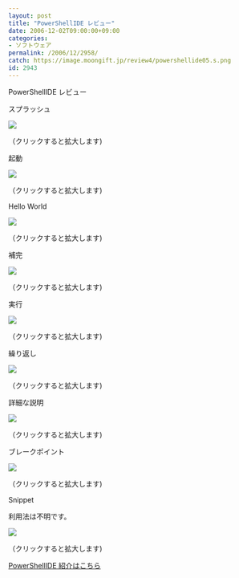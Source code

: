 ```yaml
---
layout: post
title: "PowerShellIDE レビュー"
date: 2006-12-02T09:00:00+09:00
categories:
- ソフトウェア
permalink: /2006/12/2958/
catch: https://image.moongift.jp/review4/powershellide05.s.png
id: 2943
---
```

PowerShellIDE レビュー  
<!--more-->

スプラッシュ

  

[![](https://image.moongift.jp/review4/powershellide01.s.png)](https://image.moongift.jp/review4/powershellide01.png)  
  
（クリックすると拡大します)

  

起動

  

[![](https://image.moongift.jp/review4/powershellide02.s.png)](https://image.moongift.jp/review4/powershellide02.png)  
  
（クリックすると拡大します)

  

Hello World

  

[![](https://image.moongift.jp/review4/powershellide03.s.png)](https://image.moongift.jp/review4/powershellide03.png)  
  
（クリックすると拡大します)

  

補完

  

[![](https://image.moongift.jp/review4/powershellide04.s.png)](https://image.moongift.jp/review4/powershellide04.png)  
  
（クリックすると拡大します)

  

実行

  

[![](https://image.moongift.jp/review4/powershellide05.s.png)](https://image.moongift.jp/review4/powershellide05.png)  
  
（クリックすると拡大します)

  

繰り返し

  

[![](https://image.moongift.jp/review4/powershellide06.s.png)](https://image.moongift.jp/review4/powershellide06.png)  
  
（クリックすると拡大します)

  

詳細な説明

  

[![](https://image.moongift.jp/review4/powershellide07.s.png)](https://image.moongift.jp/review4/powershellide07.png)  
  
（クリックすると拡大します)

  

ブレークポイント

  

[![](https://image.moongift.jp/review4/powershellide08.s.png)](https://image.moongift.jp/review4/powershellide08.png)  
  
（クリックすると拡大します)

  

Snippet

  

利用法は不明です。

  

[![](https://image.moongift.jp/review4/powershellide09.s.png)](https://image.moongift.jp/review4/powershellide09.png)  
  
（クリックすると拡大します)

  

[PowerShellIDE 紹介はこちら](http://fw.moongift.jp/intro/i-2957.html)

